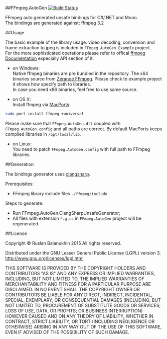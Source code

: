 ##FFmpeg.AutoGen [![Build Status](https://travis-ci.org/Ruslan-B/FFmpeg.AutoGen.png)](https://travis-ci.org/Ruslan-B/FFmpeg.AutoGen)

FFmpeg auto generated unsafe bindings for C#/.NET and Mono.  
The bindings are generated against: ffmpeg 3.2

##Usage

The basic example of the library usage: video decoding, conversion and frame extraction to jpeg is included in ```FFmpeg.AutoGen.Example``` project.  
For the more sophisticated operations please refer to offical [ffmpeg Documentation](https://www.ffmpeg.org/documentation.html) expecially API section of it.

- on Windows:  
Native ffmpeg binaries are pre bundled in the repository. 
The x64 binaries source from [Zeranoe FFmpeg](http://ffmpeg.zeranoe.com/builds/).
Please check to example project it shows how specify path to libraries.  
In case you need x86 binaries, feel free to use same source.

- on OS X:  
Install ffmpeg via [MacPorts](http://www.macports.org):
```bash
sudo port install ffmpeg +universal
```
Please make sure that ```FFmpeg.AutoGen.dll``` coupled with ```FFmpeg.AutoGen.config``` and all paths are correct. 
By default MacPorts keeps compiled libraries in ```/opt/local/lib```.

- on Linux:  
You need to patch ```FFmpeg.AutoGen.config``` with full path to FFmpeg libraries.

##Generation

The bindings generator uses [clangsharp](http://www.clangsharp.org).

Prerequisites:
 - FFmpeg library include files ```./ffmpeg/include```

Steps to generate:
- Run FFmpeg.AutoGen.ClangSharpUnsafeGenerator;
- All files with extension ```*.g.cs```  in ```FFmpeg.AutoGen``` project will be regenerated.

##License

Copyright © Ruslan Balanukhin 2015
All rights reserved.

Distributed under the GNU Lesser General Public License (LGPL) version 3.  
http://www.gnu.org/licenses/lgpl.html

THIS SOFTWARE IS PROVIDED BY THE COPYRIGHT HOLDERS AND CONTRIBUTORS
"AS IS" AND ANY EXPRESS OR IMPLIED WARRANTIES, INCLUDING, BUT NOT
LIMITED TO, THE IMPLIED WARRANTIES OF MERCHANTABILITY AND FITNESS FOR
A PARTICULAR PURPOSE ARE DISCLAIMED. IN NO EVENT SHALL THE COPYRIGHT
OWNER OR CONTRIBUTORS BE LIABLE FOR ANY DIRECT, INDIRECT, INCIDENTAL,
SPECIAL, EXEMPLARY, OR CONSEQUENTIAL DAMAGES (INCLUDING, BUT NOT
LIMITED TO, PROCUREMENT OF SUBSTITUTE GOODS OR SERVICES; LOSS OF USE,
DATA, OR PROFITS; OR BUSINESS INTERRUPTION) HOWEVER CAUSED AND ON ANY
THEORY OF LIABILITY, WHETHER IN CONTRACT, STRICT LIABILITY, OR TORT
(INCLUDING NEGLIGENCE OR OTHERWISE) ARISING IN ANY WAY OUT OF THE USE
OF THIS SOFTWARE, EVEN IF ADVISED OF THE POSSIBILITY OF SUCH DAMAGE.
